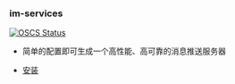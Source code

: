 ### im-services

[![OSCS Status](https://www.oscs1024.com/platform/badge/IM-Tools/Im-Services.svg?size=small)](https://www.oscs1024.com/project/IM-Tools/Im-Services?ref=badge_small)


  * 简单的配置即可生成一个高性能、高可靠的消息推送服务器

  * [安装](docs/1.安装使用.md)